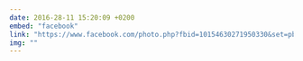 ```yaml
---
date: 2016-28-11 15:20:09 +0200
embed: "facebook"
link: "https://www.facebook.com/photo.php?fbid=10154630271950330&set=pb.665230329.-2207520000.1491386656.&type=3&theater"
img: ""
---
```

